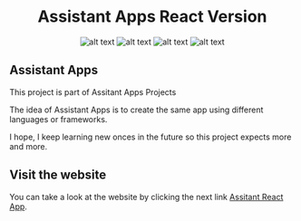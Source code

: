 <div align="center">
<h1>Assistant Apps React Version</h1>
  
![alt text](https://img.shields.io/badge/My%20first%20website-2.1.1-green)  ![alt text](https://img.shields.io/badge/Made%20by-Max-brightgreen) ![alt text](https://img.shields.io/badge/Project-Assistant%20Apps-coral) ![alt text](https://img.shields.io/badge/Made%20with-React-blue)
</div>

## Assistant Apps

This project is part of Assitant Apps Projects

The idea of Assistant Apps is to create the same app using different languages or frameworks.

I hope, I keep learning new onces in the future so this project expects more and more.

## Visit the website

You can take a look at the website by clicking the next link
[Assitant React App](https://assitant-app.netlify.app/).
